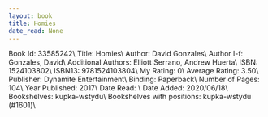 ```yaml
---
layout: book
title: Homies
date_read: None
---
```


Book Id: 33585242\ 
Title: Homies\ 
Author: David Gonzales\ 
Author l-f: Gonzales, David\ 
Additional Authors: Elliott Serrano, Andrew Huerta\ 
ISBN: 1524103802\ 
ISBN13: 9781524103804\ 
My Rating: 0\ 
Average Rating: 3.50\ 
Publisher: Dynamite Entertainment\ 
Binding: Paperback\ 
Number of Pages: 104\ 
Year Published: 2017\ 
Date Read: \ 
Date Added: 2020/06/18\ 
Bookshelves: kupka-wstydu\ 
Bookshelves with positions: kupka-wstydu (#1601)\ 

